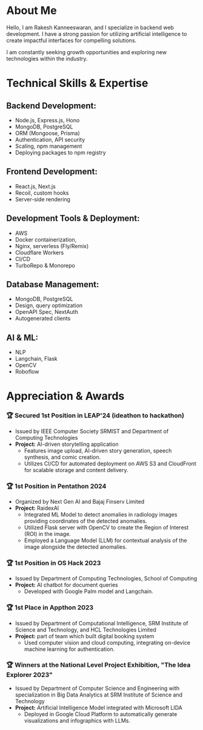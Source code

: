 # About Me

Hello, I am Rakesh Kanneeswaran, and I specialize in backend web development. I have a strong passion for utilizing artificial intelligence to create impactful interfaces for compelling solutions. 

I am constantly seeking growth opportunities and exploring new technologies within the industry.

# Technical Skills & Expertise

## Backend Development:
- Node.js, Express.js, Hono
- MongoDB, PostgreSQL
- ORM (Mongoose, Prisma)
- Authentication, API security
- Scaling, npm management
- Deploying packages to npm registry

## Frontend Development:
- React.js, Next.js
- Recoil, custom hooks
- Server-side rendering

## Development Tools & Deployment:
- AWS
- Docker containerization,
- Nginx, serverless (Fly/Remix)
- Cloudflare Workers
- CI/CD
- TurboRepo & Monorepo 

## Database Management:
- MongoDB, PostgreSQL
- Design, query optimization
- OpenAPI Spec, NextAuth
- Autogenerated clients


## AI & ML:
- NLP
- Langchain, Flask
- OpenCV
- Roboflow


# Appreciation & Awards

### 🏆 Secured 1st Position in LEAP'24 (ideathon to hackathon)
- Issued by IEEE Computer Society SRMIST and Department of Computing Technologies
- **Project:** AI-driven storytelling application
  - Features image upload, AI-driven story generation, speech synthesis, and comic creation.
  - Utilizes CI/CD for automated deployment on AWS S3 and CloudFront for scalable storage and content delivery.

### 🏆 1st Position in Pentathon 2024
- Organized by Next Gen AI and Bajaj Finserv Limited
- **Project:** RaidexAI
  - Integrated ML Model to detect anomalies in radiology images providing coordinates of the detected anomalies.
  - Utilized Flask server with OpenCV to create the Region of Interest (ROI) in the image.
  - Employed a Language Model (LLM) for contextual analysis of the image alongside the detected anomalies.

### 🏆 1st Position in OS Hack 2023
- Issued by Department of Computing Technologies, School of Computing
- **Project:** AI chatbot for document queries
  - Developed with Google Palm model and Langchain.

### 🏆 1st Place in Appthon 2023
- Issued by Department of Computational Intelligence, SRM Institute of Science and Technology, and HCL Technologies Limited
- **Project:** part of team which built digital booking system
  - Used computer vision and cloud computing, integrating on-device machine learning for authentication.

### 🏆 Winners at the National Level Project Exhibition, "The Idea Explorer 2023"
- Issued by Department of Computer Science and Engineering with specialization in Big Data Analytics at SRM Institute of Science and Technology
- **Project:** Artificial Intelligence Model integrated with Microsoft LIDA
  - Deployed in Google Cloud Platform to automatically generate visualizations and infographics with LLMs.


